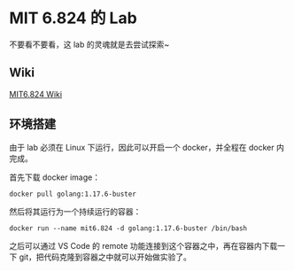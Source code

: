 # MIT 6.824 的 Lab

不要看不要看，这 lab 的灵魂就是去尝试探索~

## Wiki

[MIT6.824 Wiki](https://github.com/yubinCloud/mit6.824/wiki)

## 环境搭建

由于 lab 必须在 Linux 下运行，因此可以开启一个 docker，并全程在 docker 内完成。

首先下载 docker image：

```shell
docker pull golang:1.17.6-buster
```

然后将其运行为一个持续运行的容器：

```shell
docker run --name mit6.824 -d golang:1.17.6-buster /bin/bash
```

之后可以通过 VS Code 的 remote 功能连接到这个容器之中，再在容器内下载一下 git，把代码克隆到容器之中就可以开始做实验了。
